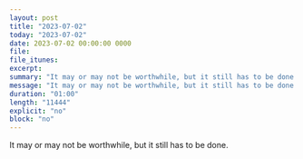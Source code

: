 ```yaml
---
layout: post
title: "2023-07-02"
today: "2023-07-02"
date: 2023-07-02 00:00:00 0000
file:
file_itunes:
excerpt:
summary: "It may or may not be worthwhile, but it still has to be done."
message: "It may or may not be worthwhile, but it still has to be done."
duration: "01:00"
length: "11444"
explicit: "no"
block: "no"
---
```

It may or may not be worthwhile, but it still has to be done.

